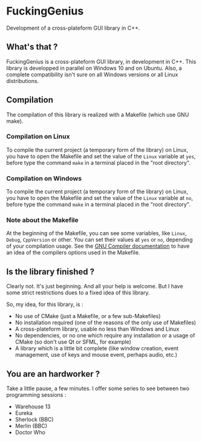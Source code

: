 # FuckingGenius
Development of a cross-plateform GUI library in C++.

## What's that ?

FuckingGenius is a cross-plateform GUI library, in development in C++. This library
is developped in parallel on Windows 10 and on Ubuntu. Also, a complete compatibility
isn't sure on all Windows versions or all Linux distributions.

## Compilation

The compilation of this library is realized with a Makefile (which use GNU make).

### Compilation on Linux

To compile the current project (a temporary form of the library) on Linux, you have to
open the Makefile and set the value of the `Linux` variable at `yes`, before type the command
`make` in a terminal placed in the "root directory".

### Compilation on Windows

To compile the current project (a temporary form of the library) on Linux, you have to
open the Makefile and set the value of the `Linux` variable at `no`, before type the command
`make` in a terminal placed in the "root directory".

### Note about the Makefile

At the beginning of the Makefile, you can see some variables, like `Linux`, `Debug`, `CppVersion`
or other. You can set their values at `yes` or `no`, depending of your compilation usage.
See the [GNU Compiler documentation](https://gcc.gnu.org/onlinedocs/gcc/) to have an idea of the
compilers options used in the Makefile.

## Is the library finished ?

Clearly not. It's just beginning. And all your help is welcome. But I have some strict restrictions
dues to a fixed idea of this library.

So, my idea, for this library, is :

* No use of CMake (just a Makefile, or a few sub-Makefiles)
* No installation required (one of the reasons of the only use of Makefiles)
* A cross-plateform library, usable no less than Windows and Linux
* No dependencies, or no one which require any installation or a usage of CMake (so don't use Qt or SFML, for example)
* A library which is a little bit complete (like window creation, event management, use of keys and mouse event, perhaps audio, etc.)

## You are an hardworker ?

Take a little pause, a few minutes. I offer some series to see between two programming sessions :

* Warehouse 13
* Eureka
* Sherlock (BBC)
* Merlin (BBC)
* Doctor Who